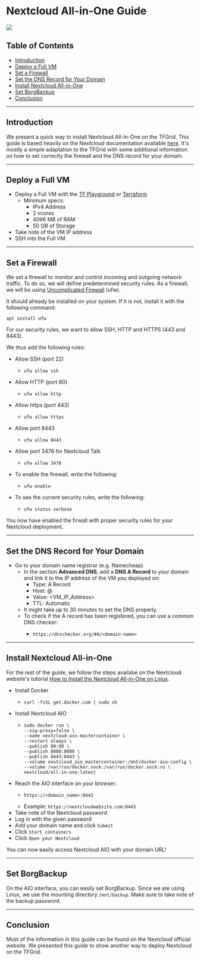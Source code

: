 <h1> Nextcloud All-in-One Guide </h1>

![ ](./img/terraform_.png)

<h2> Table of Contents </h2>

- [Introduction](#introduction)
- [Deploy a Full VM](#deploy-a-full-vm)
- [Set a Firewall](#set-a-firewall)
- [Set the DNS Record for Your Domain](#set-the-dns-record-for-your-domain)
- [Install Nextcloud All-in-One](#install-nextcloud-all-in-one)
- [Set BorgBackup](#set-borgbackup)
- [Conclusion](#conclusion)

***

## Introduction

We present a quick way to install Nextcloud All-in-One on the TFGrid. This guide is based heavily on the Nextcloud documentation available [here](https://nextcloud.com/blog/how-to-install-the-nextcloud-all-in-one-on-linux/). It's mostly a simple adaptation to the TFGrid with some additional information on how to set correctly the firewall and the DNS record for your domain.

***

## Deploy a Full VM

* Deploy a Full VM with the [TF Playground](https://www.manual.grid.tf/getstarted/ssh_guide/ssh_openssh.html) or [Terraform](https://www.manual.grid.tf/terraform/terraform_full_vm.html)
  * Minimum specs:
    * IPv4 Address
    * 2 vcores 
    * 4096 MB of RAM
    * 50 GB of Storage
* Take note of the VM IP address
* SSH into the Full VM

***

## Set a Firewall

We set a firewall to monitor and control incoming and outgoing network traffic. To do so, we will define predetermined security rules. As a firewall, we will be using [Uncomplicated Firewall](https://wiki.ubuntu.com/UncomplicatedFirewall) (ufw).

It should already be installed on your system. If it is not, install it with the following command:

```
apt install ufw
```

For our security rules, we want to allow SSH, HTTP and HTTPS (443 and 8443).

We thus add the following rules:

* Allow SSH (port 22)
  * ```
    ufw allow ssh
    ```
* Allow HTTP (port 80)
  * ```
    ufw allow http
    ```
* Allow https (port 443)
  * ```
    ufw allow https
    ```
* Allow port 8443
  * ```
    ufw allow 8443
    ```
* Allow port 3478 for Nextcloud Talk
  * ```
    ufw allow 3478
    ```

* To enable the firewall, write the following:
  * ```
    ufw enable
    ```

* To see the current security rules, write the following:
  * ```
    ufw status verbose
    ```

You now have enabled the firwall with proper security rules for your Nextcloud deployment.

***

## Set the DNS Record for Your Domain

* Go to your domain name registrar (e.g. Namecheap)
  * In the section **Advanced DNS**, add a **DNS A Record** to your domain and link it to the IP address of the VM you deployed on:
    * Type: A Record
    * Host: @
    * Value: <VM_IP_Address>
    * TTL: Automatic
  * It might take up to 30 minutes to set the DNS properly.
  * To check if the A record has been registered, you can use a common DNS checker:
    * ```
      https://dnschecker.org/#A/<domain-name>
      ```

***

## Install Nextcloud All-in-One

For the rest of the guide, we follow the steps availabe on the Nextcloud website's tutorial [How to Install the Nextcloud All-in-One on Linux](https://nextcloud.com/blog/how-to-install-the-nextcloud-all-in-one-on-linux/).

* Install Docker
  * ```
    curl -fsSL get.docker.com | sudo sh
    ```
* Install Nextcloud AIO
  * ```
    sudo docker run \
    --sig-proxy=false \
    --name nextcloud-aio-mastercontainer \
    --restart always \
    --publish 80:80 \
    --publish 8080:8080 \
    --publish 8443:8443 \
    --volume nextcloud_aio_mastercontainer:/mnt/docker-aio-config \
    --volume /var/run/docker.sock:/var/run/docker.sock:ro \
    nextcloud/all-in-one:latest
    ```
* Reach the AIO interface on your browser:
  * ```
    https://<domain_name>:8443
    ```
  * Example: `https://nextcloudwebsite.com:8443`
* Take note of the Nextcloud password
* Log in with the given password
* Add your domain name and click `Submit`
* Click `Start containers`
* Click `Open your Nextcloud`

You can now easily access Nextcloud AIO with your domain URL!

***
## Set BorgBackup

On the AIO interface, you can easily set BorgBackup. Since we are using Linux, we use the mounting directory `/mnt/backup`. Make sure to take note of the backup password.
***
## Conclusion

Most of the information in this guide can be found on the Nextcloud official website. We presented this guide to show another way to deploy Nextcloud on the TFGrid.